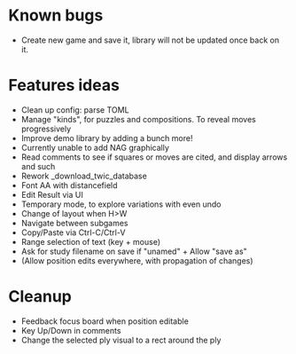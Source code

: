 # Known bugs

- Create new game and save it, library will not be updated once back on it.

# Features ideas

- Clean up config: parse TOML
- Manage "kinds", for puzzles and compositions. To reveal moves progressively
- Improve demo library by adding a bunch more!
- Currently unable to add NAG graphically
- Read comments to see if squares or moves are cited, and display arrows and such
- Rework _download_twic_database
- Font AA with distancefield
- Edit Result via UI
- Temporary mode, to explore variations with even undo
- Change of layout when H>W
- Navigate between subgames
- Copy/Paste via Ctrl-C/Ctrl-V
- Range selection of text (key + mouse)
- Ask for study filename on save if "unamed" + Allow "save as"
- (Allow position edits everywhere, with propagation of changes)

# Cleanup

- Feedback focus board when position editable
- Key Up/Down in comments
- Change the selected ply visual to a rect around the ply
